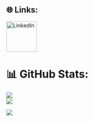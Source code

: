 
## 🌐 Links:
<a href="https://www.linkedin.com/in/johnd-welch/">
  <img
    src="https://custom-icon-badges.demolab.com/badge/LinkedIn-0A66C2?logo=linkedin-white&logoColor=fff"
    alt="LinkedIn"
    width="80"
  />
</a>


# 📊 GitHub Stats:
![](https://github-readme-streak-stats.herokuapp.com/?user=jdw004&theme=codeSTACKr&hide_border=true)<br/>
![](https://github-readme-stats.vercel.app/api/top-langs/?username=jdw004&theme=codeSTACKr&hide_border=false&include_all_commits=true&count_private=true&layout=compact)

[![](https://visitcount.itsvg.in/api?id=jdw004&icon=1&color=1)](https://visitcount.itsvg.in)
